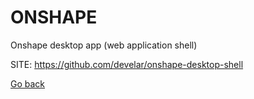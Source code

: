 # ONSHAPE
 
 Onshape desktop app (web application shell)
 
 SITE: https://github.com/develar/onshape-desktop-shell

 [Go back](https://portable-linux-apps.github.io/apps.html)
